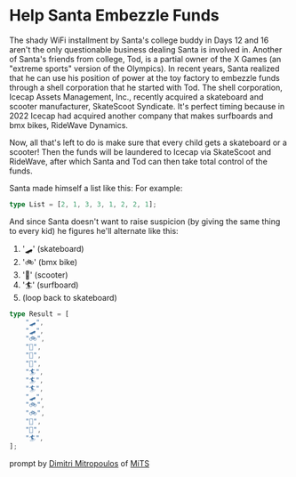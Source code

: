 # Help Santa Embezzle Funds

The shady WiFi installment by Santa's college buddy in Days 12 and 16 aren't the only questionable
business dealing Santa is involved in. Another of Santa's friends from college, Tod,
is a partial owner of the X Games (an "extreme sports" version of the Olympics).
In recent years, Santa realized that he can use his position of power at the toy factory to
embezzle funds through a shell corporation that he started with Tod.
The shell corporation, Icecap Assets Management, Inc., recently acquired a skateboard and scooter
manufacturer, SkateScoot Syndicate. It's perfect timing because in 2022 Icecap had acquired another
company that makes surfboards and bmx bikes, RideWave Dynamics.

Now, all that's left to do is make sure that every child gets a skateboard or a scooter!
Then the funds will be laundered to Icecap via SkateScoot and RideWave, after which Santa and Tod
can then take total control of the funds.

Santa made himself a list like this:
For example:

```ts
type List = [2, 1, 3, 3, 1, 2, 2, 1];
```

And since Santa doesn't want to raise suspicion (by giving the same thing to every kid)
he figures he'll alternate like this:

1. '🛹' (skateboard)
2. '🚲' (bmx bike)
3. '🛴' (scooter)
4. '🏄' (surfboard)
5. (loop back to skateboard)

```ts
type Result = [
	"🛹",
	"🛹",
	"🚲",
	"🛴",
	"🛴",
	"🛴",
	"🏄",
	"🏄",
	"🏄",
	"🛹",
	"🚲",
	"🚲",
	"🛴",
	"🛴",
	"🏄",
];
```

prompt by [Dimitri Mitropoulos](https://github.com/dimitropoulos) of
[MiTS](https://www.youtube.com/@MichiganTypeScript)
